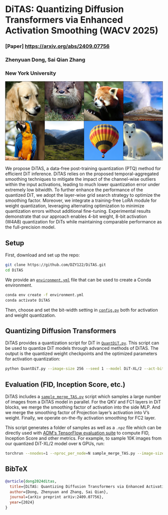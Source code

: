 # DiTAS: Quantizing Diffusion Transformers via Enhanced Activation Smoothing (WACV 2025)
### [Paper] https://arxiv.org/abs/2409.07756

### Zhenyuan Dong, Sai Qian Zhang

### New York University
![DiTAS samples](sample.png)

We propose DiTAS, a data-free post-training quantization (PTQ) method for efficient DiT inference. DiTAS relies on the proposed temporal-aggregated smoothing techniques to mitigate the impact of the channel-wise outliers within the input activations, leading to much lower quantization error under extremely low bitwidth. To further enhance the performance of the quantized DiT, we adopt the layer-wise grid search strategy to optimize the smoothing factor. Moreover, we integrate a training-free LoRA module for weight quantization, leveraging alternating optimization to minimize quantization errors without additional fine-tuning. Experimental results demonstrate that our approach enables 4-bit weight, 8-bit activation (W4A8) quantization for DiTs while maintaining comparable performance as the full-precision model.

## Setup

First, download and set up the repo:

```bash
git clone https://github.com/DZY122/DiTAS.git
cd DiTAS
```

We provide an [`environment.yml`](environment.yml) file that can be used to create a Conda environment.

```bash
conda env create -f environment.yml
conda activate DiTAS
```
Then, choose and set the bit-width setting in [`config.py`](config.py) both for activation and weight quantization.

## Quantizing Diffusion Transformers

DiTAS provides a quantization script for DiT in [`QuantDiT.py`](QuantDiT.py). This script can be used to quantize DiT models through advanced methods of DiTAS. The output is the quantized weight checkpoints and the optimized parameters for activation quantization:

```bash
python QuantDiT.py --image-size 256 --seed 1 --model DiT-XL/2 --act-bit 8 --weight-bit 4 --num-sampling-steps 100
```


## Evaluation (FID, Inception Score, etc.)

DiTAS includes a [`sample_merge_TAS.py`](sample_merge_TAS.py) script which samples a large number of images from a DiTAS model in parallel. For the QKV and FC1 layers in DiT blocks, we merge the smoothing factor of activation into the side MLP. And we merge the smoothing factor of Projection layer’s activation into V’s weight. Finally, we operate on-the-fly activation smoothing for FC2 layer. 

This script generates a folder of samples as well as a `.npz` file which can be directly used with [ADM's TensorFlow
evaluation suite](https://github.com/openai/guided-diffusion/tree/main/evaluations) to compute FID, Inception Score and
other metrics. For example, to sample 10K images from our quantized DiT-XL/2 model over `N` GPUs, run:

```bash
torchrun --nnodes=1 --nproc_per_node=N sample_merge_TAS.py --image-size 256 --model DiT-XL/2 --num-fid-samples 10000 --act-bit 8 --weight-bit 4 --path /path/DiTAS_Model --num-sampling-steps 100
```



## BibTeX

```bibtex
@article{dong2024ditas,
  title={DiTAS: Quantizing Diffusion Transformers via Enhanced Activation Smoothing},
  author={Dong, Zhenyuan and Zhang, Sai Qian},
  journal={arXiv preprint arXiv:2409.07756},
  year={2024}
}
```
